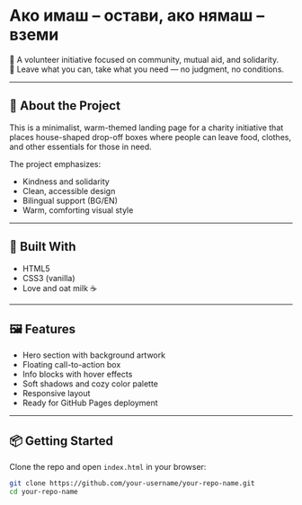 # Ако имаш – остави, ако нямаш – вземи

🌱 A volunteer initiative focused on community, mutual aid, and solidarity.  
💚 Leave what you can, take what you need — no judgment, no conditions.

---

## 🌟 About the Project

This is a minimalist, warm-themed landing page for a charity initiative that places house-shaped drop-off boxes where people can leave food, clothes, and other essentials for those in need.

The project emphasizes:

- Kindness and solidarity
- Clean, accessible design
- Bilingual support (BG/EN)
- Warm, comforting visual style

---

## 🎨 Built With

- HTML5
- CSS3 (vanilla)
- Love and oat milk ☕️

---

## 🖼️ Features

- Hero section with background artwork
- Floating call-to-action box
- Info blocks with hover effects
- Soft shadows and cozy color palette
- Responsive layout
- Ready for GitHub Pages deployment

---

## 📦 Getting Started

Clone the repo and open `index.html` in your browser:

```bash
git clone https://github.com/your-username/your-repo-name.git
cd your-repo-name
